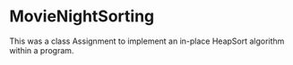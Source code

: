 # MovieNightSorting

This was a class Assignment to implement an in-place HeapSort algorithm within a program.
